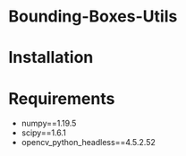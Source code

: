 # Bounding-Boxes-Utils

# Installation

# Requirements
- numpy==1.19.5
- scipy==1.6.1
- opencv_python_headless==4.5.2.52
